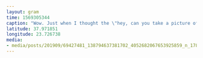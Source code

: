 ```yaml
---
layout: gram
time: 1569305344
caption: "Wow. Just when I thought the \"hey, can you take a picture of us?\" couldn't get any worse. 😭🤮🙄 But in all seriousness, this whole trip would not have happened without Kamila. She invited me along on her family vacay to the Greek Islands, translated Polish for me like a pro, and is a truly solid travel buddy. Until next time, dear. ❤️ Dziękuję! Na zdrowie! Dobranoc!"
latitude: 37.971851
longitude: 23.726738
media:
- media/posts/201909/69427481_138794637381702_4052682067653925859_n_17870129197469391.jpg
---
```


